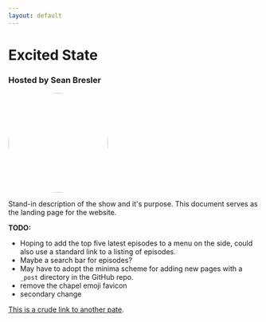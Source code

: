```yaml
---
layout: default
---
```


# Excited State
### Hosted by Sean Bresler

<img class="centered-and-cropped" width="200" height="200" style="border-radius:50%" src="{{site.profile | relative_url}}" >

Stand-in description of the show and it's purpose.  This document serves as the landing page for the website.  

**TODO:**
* Hoping to add the top five latest episodes to a menu on the side, could also use a standard link to a listing of episodes.  
* Maybe a search bar for episodes?  
* May have to adopt the minima scheme for adding new pages with a `_post` directory in the GitHub repo.
* remove the chapel emoji favicon
* secondary change

[This is a crude link to another pate](./another-page.html).
